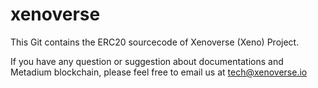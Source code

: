 # xenoverse
This Git contains the ERC20 sourcecode of Xenoverse (Xeno) Project.

If you have any question or suggestion about documentations and Metadium blockchain, please feel free to email us at tech@xenoverse.io
